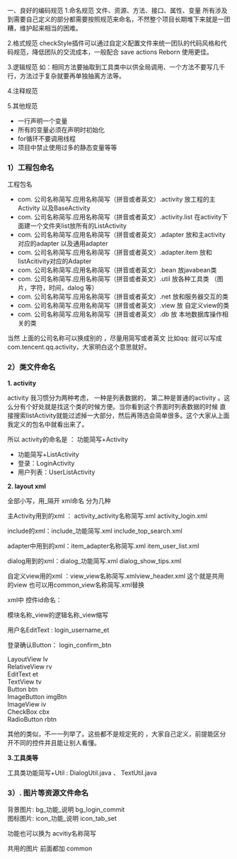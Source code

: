 一、良好的编码规范
1.命名规范
文件、资源、方法、接口、属性、变量
所有涉及到需要自己定义的部分都需要按照规范来命名，不然整个项目长期堆下来就是一团糟，维护起来相当的困难。

2.格式规范
checkStyle插件可以通过自定义配置文件来统一团队的代码风格和代码规范，降低团队的交流成本，一般配合 save actions Reborn 使用更佳。

3.逻辑规范
如：相同方法要抽取到工具类中以供全局调用、一个方法不要写几千行，方法过于复杂就要再单独抽离方法等。

4.注释规范

5.其他规范
- 一行声明一个变量
- 所有的变量必须在声明时初始化
- for循环不要调用线程
- 项目中禁止使用过多的静态变量等等
 ### **1）工程包命名**

工程包名

-   com. 公司名称简写.应用名称简写（拼音或者英文）.activity 放工程的主Activity 以及BaseActivity
-   com. 公司名称简写.应用名称简写（拼音或者英文）.activity.list 在activity下面建一个文件夹list放所有的ListActivity
-   com. 公司名称简写.应用名称简写（拼音或者英文）.adapter 放和主activity对应的adapter 以及通用adapter
-   com. 公司名称简写.应用名称简写（拼音或者英文）.adapter.item 放和listAcitivity对应的Adapter
-   com. 公司名称简写.应用名称简写（拼音或者英文）.bean 放javabean类
-   com. 公司名称简写.应用名称简写（拼音或者英文）.util 放各种工具类 （图片，字符，时间，dalog 等）
-   com. 公司名称简写.应用名称简写（拼音或者英文）.net 放和服务器交互的类
-   com. 公司名称简写.应用名称简写（拼音或者英文）.view 放 自定义view的类
-   com. 公司名称简写.应用名称简写（拼音或者英文）.db 放 本地数据库操作相关的类

当然 上面的公司名称可以换成别的 ，尽量用简写或者英文 比如qq: 就可以写成 com.tencent.qq.activity，大家明白这个意思就好。

### **2）类文件命名**

**1. activity**

activity 我习惯分为两种考虑， 一种是列表数据的， 第二种是普通的activity 。这么分有个好处就是找这个类的时候方便。当你看到这个界面时列表数据的时候 直接搜索listActivity就能过滤掉一大部分，然后再筛选会简单很多。这个大家从上面我定义的包名中就看出来了。

所以 activity的命名是 ： 功能简写+Activity

-   功能简写+ListActivity
-   登录：LoginActivity
-   用户列表：UserListActivity

**2. layout xml**

全部小写，用_隔开 xml命名 分为几种

主Activity用到的xml ： activity_activity名称简写.xml activity_login.xml

include的xml：include_功能简写.xml include_top_search.xml

adapter中用到的xml：item_adapter名称简写.xml item_user_list.xml

dialog用到的xml：dialog_功能简写.xml dialog_show_tips.xml

自定义view用的xml ：view_view名称简写.xmlview_header.xml 这个就是共用的view 也可以用common_view名称简写.xml替换

xml中 控件id命名：

模块名称_view的逻辑名称_view缩写

用户名EditText : login_username_et

登录确认Button： login_confirm_btn

LayoutView lv  
RelativeView rv  
EditText et  
TextView tv  
Button btn  
ImageButton imgBtn  
ImageView iv  
CheckBox cbx  
RadioButton rbtn

其他的类似，不一一列举了。这些都不是规定死的 ，大家自己定义，前提能区分开不同的控件并且能让别人看懂。

**3.工具类等**

工具类功能简写+Util : DialogUtil.java 、 TextUtil.java

### **3）. 图片等资源文件命名**

背景图片: bg_功能_说明 bg_login_commit  
图标图片: icon_功能_说明 icon_tab_set

功能也可以换为 acvitiy名称简写

共用的图片 前面都加 common
